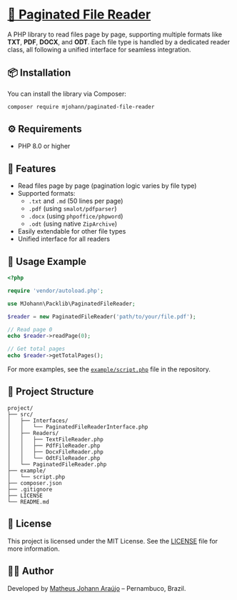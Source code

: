 
# [📄 Paginated File Reader](https://github.com/matheusjohannaraujo/paginated_file_reader)

A PHP library to read files page by page, supporting multiple formats like **TXT**, **PDF**, **DOCX**, and **ODT**. Each file type is handled by a dedicated reader class, all following a unified interface for seamless integration.

## 📦 Installation

You can install the library via Composer:

```bash
composer require mjohann/paginated-file-reader
```

## ⚙️ Requirements

- PHP 8.0 or higher

## 🚀 Features

- Read files page by page (pagination logic varies by file type)
- Supported formats:
  - `.txt` and `.md` (50 lines per page)
  - `.pdf` (using `smalot/pdfparser`)
  - `.docx` (using `phpoffice/phpword`)
  - `.odt` (using native `ZipArchive`)
- Easily extendable for other file types
- Unified interface for all readers

## 🧪 Usage Example

```php
<?php

require 'vendor/autoload.php';

use MJohann\Packlib\PaginatedFileReader;

$reader = new PaginatedFileReader('path/to/your/file.pdf');

// Read page 0
echo $reader->readPage(0);

// Get total pages
echo $reader->getTotalPages();
```

For more examples, see the [`example/script.php`](example/script.php) file in the repository.

## 📁 Project Structure

```
project/
├── src/
│   ├── Interfaces/
│   │   └── PaginatedFileReaderInterface.php
│   ├── Readers/
│   │   ├── TextFileReader.php
│   │   ├── PdfFileReader.php
│   │   ├── DocxFileReader.php
│   │   └── OdtFileReader.php
│   └── PaginatedFileReader.php
├── example/
│   └── script.php
├── composer.json
├── .gitignore
├── LICENSE
└── README.md
```

## 📄 License

This project is licensed under the MIT License. See the [LICENSE](LICENSE) file for more information.

## 👨‍💻 Author

Developed by [Matheus Johann Araújo](https://github.com/matheusjohannaraujo) – Pernambuco, Brazil.
